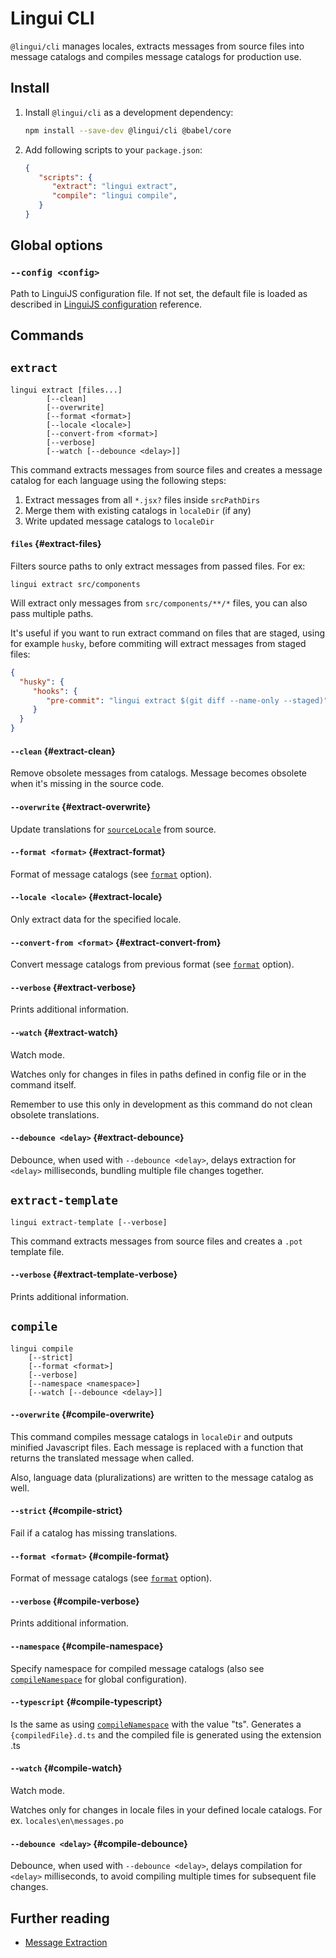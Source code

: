 # Lingui CLI

`@lingui/cli` manages locales, extracts messages from source files into message catalogs and compiles message catalogs for production use.

## Install

1.  Install `@lingui/cli` as a development dependency:

    ```bash npm2yarn
    npm install --save-dev @lingui/cli @babel/core
    ```

2.  Add following scripts to your `package.json`:

    ```json title="package.json"
    {
       "scripts": {
          "extract": "lingui extract",
          "compile": "lingui compile",
       }
    }
    ```

## Global options

### `--config <config>`

Path to LinguiJS configuration file. If not set, the default file is loaded as described in [LinguiJS configuration](/docs/ref/conf.md) reference.

## Commands

## `extract`

```shell
lingui extract [files...]
        [--clean]
        [--overwrite]
        [--format <format>]
        [--locale <locale>]
        [--convert-from <format>]
        [--verbose]
        [--watch [--debounce <delay>]]
```

This command extracts messages from source files and creates a message catalog for each language using the following steps:

1.  Extract messages from all `*.jsx?` files inside `srcPathDirs`
2.  Merge them with existing catalogs in `localeDir` (if any)
3.  Write updated message catalogs to `localeDir`

#### `files` {#extract-files}

Filters source paths to only extract messages from passed files. For ex:

```shell
lingui extract src/components
```

Will extract only messages from `src/components/**/*` files, you can also pass multiple paths.

It's useful if you want to run extract command on files that are staged, using for example `husky`, before commiting will extract messages from staged files:

```json title="package.json"
{
  "husky": {
     "hooks": {
        "pre-commit": "lingui extract $(git diff --name-only --staged)"
     }
  }
}
```

#### `--clean` {#extract-clean}

Remove obsolete messages from catalogs. Message becomes obsolete when it's missing in the source code.

#### `--overwrite` {#extract-overwrite}

Update translations for [`sourceLocale`](/docs/ref/conf.md#sourcelocale) from source.

#### `--format <format>` {#extract-format}

Format of message catalogs (see [`format`](/docs/ref/conf.md#format) option).

#### `--locale <locale>` {#extract-locale}

Only extract data for the specified locale.

#### `--convert-from <format>` {#extract-convert-from}

Convert message catalogs from previous format (see [`format`](/docs/ref/conf.md#format) option).

#### `--verbose` {#extract-verbose}

Prints additional information.

#### `--watch` {#extract-watch}

Watch mode.

Watches only for changes in files in paths defined in config file or in the command itself.

Remember to use this only in development as this command do not clean obsolete translations.

#### `--debounce <delay>` {#extract-debounce}

Debounce, when used with `--debounce <delay>`, delays extraction for `<delay>` milliseconds, bundling multiple file changes together.

## `extract-template`

```shell
lingui extract-template [--verbose]
```

This command extracts messages from source files and creates a `.pot` template file.

#### `--verbose` {#extract-template-verbose}

Prints additional information.

## `compile`

```shell
lingui compile
    [--strict]
    [--format <format>]
    [--verbose]
    [--namespace <namespace>]
    [--watch [--debounce <delay>]]
```

#### `--overwrite` {#compile-overwrite}

This command compiles message catalogs in `localeDir` and outputs minified Javascript files. Each message is replaced with a function that returns the translated message when called.

Also, language data (pluralizations) are written to the message catalog as well.

#### `--strict` {#compile-strict}

Fail if a catalog has missing translations.

#### `--format <format>` {#compile-format}

Format of message catalogs (see [`format`](/docs/ref/conf.md#format) option).

#### `--verbose` {#compile-verbose}

Prints additional information.

#### `--namespace` {#compile-namespace}

Specify namespace for compiled message catalogs (also see [`compileNamespace`](/docs/ref/conf.md#compilenamespace) for global configuration).

#### `--typescript` {#compile-typescript}

Is the same as using [`compileNamespace`](/docs/ref/conf.md#compilenamespace) with the value "ts". Generates a `{compiledFile}.d.ts` and the compiled file is generated using the extension .ts

#### `--watch` {#compile-watch}

Watch mode.

Watches only for changes in locale files in your defined locale catalogs. For ex. `locales\en\messages.po`

#### `--debounce <delay>` {#compile-debounce}

Debounce, when used with `--debounce <delay>`, delays compilation for `<delay>` milliseconds, to avoid compiling multiple times for subsequent file changes.

## Further reading

- [Message Extraction](/docs/guides/message-extraction.md)
